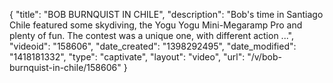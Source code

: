 {
    "title": "BOB BURNQUIST IN CHILE",
    "description": "Bob's time in Santiago Chile featured some skydiving, the Yogu Yogu Mini-Megaramp Pro and plenty of fun. The contest was a unique one, with different action ...",
    "videoid": "158606",
    "date_created": "1398292495",
    "date_modified": "1418181332",
    "type": "captivate",
    "layout": "video",
    "url": "\/v\/bob-burnquist-in-chile\/158606"
}